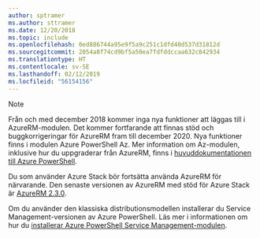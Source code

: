 ```yaml
---
author: sptramer
ms.author: sttramer
ms.date: 12/20/2018
ms.topic: include
ms.openlocfilehash: 0ed886744a95e9f5a9c251c1dfd40d537d31812d
ms.sourcegitcommit: 2054a8f74cd9bf5a50ea7fdfddccaa632c842934
ms.translationtype: HT
ms.contentlocale: sv-SE
ms.lasthandoff: 02/12/2019
ms.locfileid: "56154156"
---
```

> [!NOTE]
> 
> Från och med december 2018 kommer inga nya funktioner att läggas till i AzureRM-modulen. Det kommer fortfarande att finnas stöd och buggkorrigeringar för AzureRM fram till december 2020. Nya funktioner finns i modulen Azure PowerShell Az. Mer information om Az-modulen, inklusive hur du uppgraderar från AzureRM, finns i [huvuddokumentationen till Azure PowerShell](/powershell/azure).
>
> Du som använder Azure Stack bör fortsätta använda AzureRM för närvarande. Den senaste versionen av AzureRM med stöd för Azure Stack är [AzureRM 2.3.0](/powershell/azure/azurerm?view=azurermps-2.3.0).
>
> Om du använder den klassiska distributionsmodellen installerar du Service Management-versionen av Azure PowerShell.
> Läs mer i informationen om hur du [installerar Azure PowerShell Service Management-modulen](/powershell/azure/servicemanagement/install-azure-ps).
